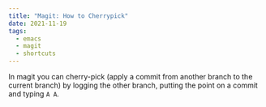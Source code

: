 ```yaml
---
title: "Magit: How to Cherrypick"
date: 2021-11-19
tags:
  - emacs
  - magit
  - shortcuts
---
```


In magit you can cherry-pick (apply a commit from another branch to the current
branch) by logging the other branch, putting the point on a commit and typing `A
A`.
